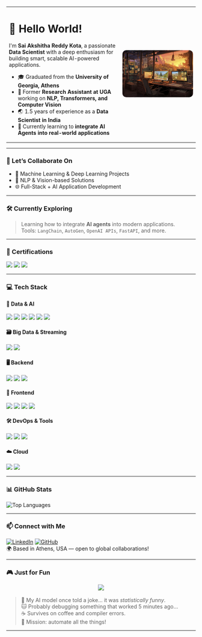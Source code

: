 <table>
  <tr>
    <td width="60%">
      <h1>👋 Hello World!</h1>
      <p>
        I'm <strong>Sai Akshitha Reddy Kota</strong>, a passionate <strong>Data Scientist</strong> with a deep enthusiasm for building smart, scalable AI-powered applications.
      </p>
      <ul>
        <li>🎓 Graduated from the <strong>University of Georgia, Athens</strong></li>
        <li>🧪 Former <strong>Research Assistant at UGA</strong> working on <strong>NLP, Transformers, and Computer Vision</strong></li>
        <li>🌏 1.5 years of experience as a <strong>Data Scientist in India</strong></li>
        <li>🧠 Currently learning to <strong>integrate AI Agents into real-world applications</strong></li>
      </ul>
    </td>
    <td align="center">
      <img src="https://raw.githubusercontent.com/saiakshitha33/saiakshitha33/main/beautiful-office-space-cartoon-style.jpg" alt="Dev Workspace" width="270" style="border-radius:10px;"/>
    </td>
  </tr>
</table>

---

### 🚀 Let’s Collaborate On
- 🤖 Machine Learning & Deep Learning Projects  
- 🧠 NLP & Vision-based Solutions  
- 🌐 Full-Stack + AI Application Development  

---

### 🛠 Currently Exploring

> Learning how to integrate **AI agents** into modern applications.  
> Tools: `LangChain`, `AutoGen`, `OpenAI APIs`, `FastAPI`, and more.

---

### 📜 Certifications

<p align="left">
  <a href="#"><img src="https://img.shields.io/badge/TensorFlow-Developer%20Certificate-FF6F00?logo=tensorflow&logoColor=white&style=for-the-badge"/></a>
  <a href="#"><img src="https://img.shields.io/badge/AWS-Solutions%20Architect-232F3E?logo=amazonaws&logoColor=white&style=for-the-badge"/></a>
  <a href="#"><img src="https://img.shields.io/badge/IBM-Data%20Science%20Professional%20Certificate-054ADA?logo=ibm&logoColor=white&style=for-the-badge"/></a>
</p>

---

### 💻 Tech Stack

#### 🧠 Data & AI
<p>
  <img src="https://img.shields.io/badge/Python-3670A0?style=flat-square&logo=python&logoColor=white"/>
  <img src="https://img.shields.io/badge/Jupyter-F37626?style=flat-square&logo=jupyter&logoColor=white"/>
  <img src="https://img.shields.io/badge/PyTorch-EE4C2C?style=flat-square&logo=PyTorch&logoColor=white"/>
  <img src="https://img.shields.io/badge/TensorFlow-FF6F00?style=flat-square&logo=tensorflow&logoColor=white"/>
  <img src="https://img.shields.io/badge/Transformers-000?style=flat-square&logo=huggingface&logoColor=yellow"/>
  <img src="https://img.shields.io/badge/Generative_AI-FF69B4?style=flat-square&logo=openai&logoColor=white"/>
</p>

#### 🗃 Big Data & Streaming
<p>
  <img src="https://img.shields.io/badge/Apache%20Hadoop-66CCFF?style=flat-square&logo=apachehadoop&logoColor=white"/>
  <img src="https://img.shields.io/badge/Apache%20Kafka-231F20?style=flat-square&logo=apachekafka&logoColor=white"/>
</p>

#### 🖥 Backend
<p>
  <img src="https://img.shields.io/badge/Django-092E20?style=flat-square&logo=django&logoColor=white"/>
  <img src="https://img.shields.io/badge/Flask-000000?style=flat-square&logo=flask&logoColor=white"/>
  <img src="https://img.shields.io/badge/FastAPI-005571?style=flat-square&logo=fastapi&logoColor=white"/>
</p>

#### 🎨 Frontend
<p>
  <img src="https://img.shields.io/badge/React-20232A?style=flat-square&logo=react&logoColor=61DAFB"/>
  <img src="https://img.shields.io/badge/JavaScript-F7DF1E?style=flat-square&logo=javascript&logoColor=black"/>
  <img src="https://img.shields.io/badge/HTML5-E34F26?style=flat-square&logo=html5&logoColor=white"/>
  <img src="https://img.shields.io/badge/CSS3-1572B6?style=flat-square&logo=css3&logoColor=white"/>
</p>

#### 🛠 DevOps & Tools
<p>
  <img src="https://img.shields.io/badge/PostgreSQL-336791?style=flat-square&logo=postgresql&logoColor=white"/>
  <img src="https://img.shields.io/badge/Git-F05032?style=flat-square&logo=git&logoColor=white"/>
  <img src="https://img.shields.io/badge/GitHub-181717?style=flat-square&logo=github&logoColor=white"/>
</p>

#### ☁️ Cloud
<p>
  <img src="https://img.shields.io/badge/AWS-232F3E?style=flat-square&logo=amazonaws&logoColor=white"/>
  <img src="https://img.shields.io/badge/Cloud%20Computing-00ADEF?style=flat-square&logo=cloudflare&logoColor=white"/>
</p>

---

### 📊 GitHub Stats

![Top Languages](https://github-readme-stats.vercel.app/api/top-langs/?username=saiakshitha33&layout=compact&theme=radical)  

---

### 📫 Connect with Me

[![LinkedIn](https://img.shields.io/badge/LinkedIn-blue?logo=linkedin&style=flat-square)](https://www.linkedin.com/in/saiakshitha33/)
[![GitHub](https://img.shields.io/badge/GitHub-Profile-181717?logo=github&logoColor=white&style=flat-square)](https://github.com/saiakshitha33)  
🌍 Based in Athens, USA — open to global collaborations!

---

### 🎮 Just for Fun

<p align="center">
  <img src="https://media.giphy.com/media/1kkxWqT5nvLXupUTwK/giphy.gif" width="250" />
</p>


> 🤖 My AI model once told a joke... it was *statistically funny*.  
> 🐱 Probably debugging something that worked 5 minutes ago...  
> ☕ Survives on coffee and compiler errors.  
> 🎯 Mission: automate all the things!

---
